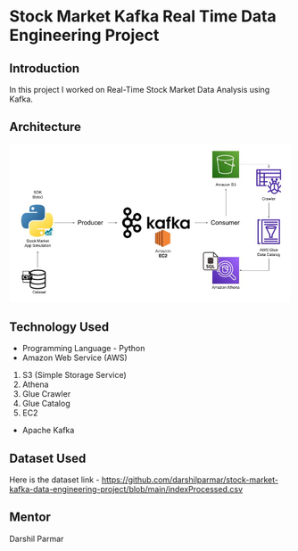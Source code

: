 # Stock Market Kafka Real Time Data Engineering Project

## Introduction 
In this project I worked on Real-Time Stock Market Data Analysis using Kafka.

## Architecture 
<img src="Architecture.jpg">

## Technology Used
- Programming Language - Python
- Amazon Web Service (AWS)
1. S3 (Simple Storage Service)
2. Athena
3. Glue Crawler
4. Glue Catalog
5. EC2
- Apache Kafka

## Dataset Used
Here is the dataset link  - https://github.com/darshilparmar/stock-market-kafka-data-engineering-project/blob/main/indexProcessed.csv

## Mentor
Darshil Parmar
